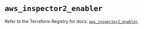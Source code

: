 # `aws_inspector2_enabler`

Refer to the Terraform Registry for docs: [`aws_inspector2_enabler`](https://registry.terraform.io/providers/hashicorp/aws/6.5.0/docs/resources/inspector2_enabler).
